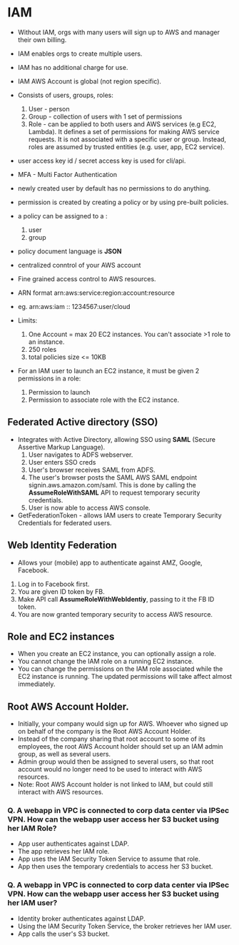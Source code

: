 # IAM

* Without IAM, orgs with many users will sign up to AWS and manager their own billing.
* IAM enables orgs to create multiple users.

* IAM has no additional charge for use.

* IAM AWS Account is global (not region specific).

* Consists of users, groups, roles:
    1. User - person
    2. Group - collection of users with 1 set of permissions
    3. Role - can be applied to both users and AWS services (e.g EC2, Lambda). 
       It defines a set of permissions for making AWS service requests. 
       It is not associated with a specific user or group. Instead, roles are assumed by trusted entities (e.g. user, app, EC2 service).

* user access key id / secret access key is used for cli/api.

* MFA - Multi Factor Authentication

* newly created user by default has no permissions to do anything.
 
* permission is created by creating a policy or by using pre-built policies.

* a policy can be assigned to a :
    1. user
    2. group

* policy document language is **JSON**

* centralized conntrol of your AWS account

* Fine grained access control to AWS resources.

* ARN format arn:aws:service:region:account:resource
* eg.        arn:aws:iam    ::      1234567:user/cloud

* Limits:
  1. One Account = max 20 EC2 instances. You can't associate >1 role to an instance.
  2. 250 roles
  3. total policies size <= 10KB

* For an IAM user to launch an EC2 instance, it must be given 2 permissions in a role:
    1. Permission to launch
    2. Permission to associate role with the EC2 instance.

## Federated Active directory (SSO)
* Integrates with Active Directory, allowing SSO using **SAML** (Secure Assertive Markup Language).
    1. User navigates to ADFS webserver.
    2. User enters SSO creds
    3. User's browser receives SAML from ADFS.
    4. The user's browser posts the SAML AWS SAML endpoint signin.aws.amazon.com/saml. This is done by calling the **AssumeRoleWithSAML** API to request temporary security credentials.
    5. User is now able to access AWS console.
* GetFederationToken - allows IAM users to create Temporary Security Credentials for federated users.

## Web Identity Federation
* Allows your (mobile) app to authenticate against AMZ, Google, Facebook.
1. Log in to Facebook first.
2. You are given ID token by FB.
3. Make API call **AssumeRoleWithWebIdentiy**, passing to it the FB ID token.
4. You are now granted temporary security to access AWS resource.

## Role and EC2 instances
* When you create an EC2 instance, you can optionally assign a role.
* You cannot change the IAM role on a running EC2 instance.
* You can change the permissions on the IAM role associated while the EC2 instance is running. The updated permissions will take affect almost immediately.

## Root AWS Account Holder.
* Initially, your company would sign up for AWS. Whoever who signed up on behalf of the company is the Root AWS Account Holder.
* Instead of the company sharing that root account to some of its employees, the root AWS Account holder should set up an IAM admin group, as well as several users.
* Admin group would then be assigned to several users, so that root account would no longer need to be used to interact with AWS resources.
* Note: Root AWS Account holder is not linked to IAM, but could still interact with AWS resources.

### Q. A webapp in VPC is connected to corp data center via IPSec VPN. How can the webapp user access her S3 bucket using her IAM Role?
* App user authenticates against LDAP.
* The app retrieves her IAM role.
* App uses the IAM Security Token Service to assume that role.
* App then uses the temporary credentials to access her S3 bucket.

### Q. A webapp in VPC is connected to corp data center via IPSec VPN. How can the webapp user access her S3 bucket using her IAM user?
* Identity broker authenticates against LDAP.
* Using the IAM Security Token Service, the broker retrieves her IAM user.
* App calls the user's S3 bucket.




